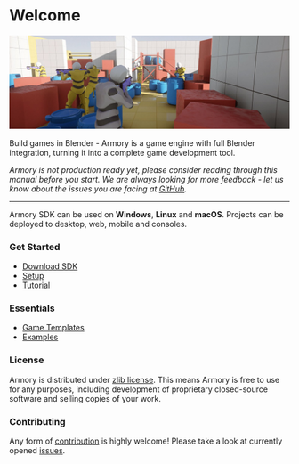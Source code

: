 # Welcome

![](getting_started/img/intro.jpg)

Build games in Blender - Armory is a game engine with full Blender integration, turning it into a complete game development tool.

*Armory is not production ready yet, please consider reading through this manual before you start. We are always looking for more feedback - let us know about the issues you are facing at [GitHub](https://github.com/armory3d/armory/issues).*

---

Armory SDK can be used on **Windows**, **Linux** and **macOS**. Projects can be deployed to desktop, web, mobile and consoles.

### Get Started

- [Download SDK](http://armory3d.org/download.html)
- [Setup](getting_started/setup.md)
- [Tutorial](getting_started/playground.md)

### Essentials

- [Game Templates](https://github.com/armory3d/armory_templates/releases)
- [Examples](https://github.com/armory3d/armory_examples/releases)

### License

Armory is distributed under [zlib license](https://github.com/armory3d/armory/blob/master/LICENSE.md). This means Armory is free to use for any purposes, including development of proprietary closed-source software and selling copies of your work. 

### Contributing

Any form of [contribution](/dev/contribute.md) is highly welcome! Please take a look at currently opened [issues](https://github.com/armory3d/armory/issues).
